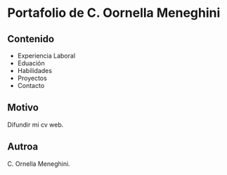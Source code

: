 # Portafolio de C. Oornella Meneghini
## Contenido
- Experiencia Laboral
- Eduación
- Habilidades
- Proyectos
- Contacto
## Motivo
Difundir mi cv web.
## Autroa
C. Ornella Meneghini.
